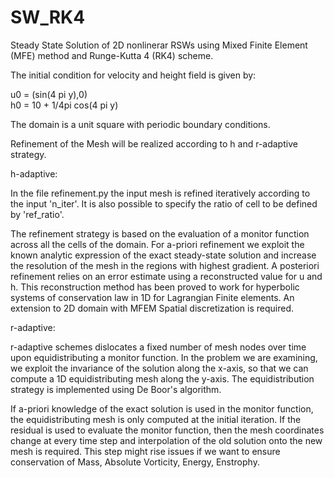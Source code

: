 # SW_RK4

Steady State Solution of 2D nonlinerar RSWs using Mixed Finite Element (MFE) method and Runge-Kutta 4 (RK4) scheme. 

The initial condition for velocity and height field is given by:

u0 = (sin(4 pi y),0)    
h0 = 10 + 1/4pi cos(4 pi y)

The domain is a unit square with periodic boundary conditions. 

Refinement of the Mesh will be realized according to h and r-adaptive strategy.

h-adaptive:

In the file refinement.py the input mesh is refined iteratively according to the input 'n_iter'. It is also possible to specify the ratio of cell to be defined by 'ref_ratio'.

The refinement strategy is based on the evaluation of a monitor function across all the cells of the domain. For a-priori refinement we exploit the known analytic expression of the exact steady-state solution and increase the resolution of the mesh in the regions with highest gradient. A posteriori refinement relies on an error estimate using a reconstructed value for u and h. This reconstruction method has been proved to work for hyperbolic systems of conservation law in 1D for Lagrangian Finite elements. An extension to 2D domain with MFEM Spatial discretization is required.


r-adaptive:

r-adaptive schemes dislocates a fixed number of mesh nodes over time upon equidistributing a monitor function. 
In the problem we are examining, we exploit the invariance of the solution along the x-axis, so that we can compute a 1D equidistributing mesh along the y-axis. The equidistribution strategy is implemented using De Boor's algorithm.


If a-priori knowledge of the exact solution is used in the monitor function, the equidistributing mesh is only computed at the initial iteration. If the residual is used to evaluate the monitor function, then the mesh coordinates change at every time step and interpolation of the old solution onto the new mesh is required. This step might rise issues if we want to ensure conservation of Mass, Absolute Vorticity, Energy, Enstrophy.


